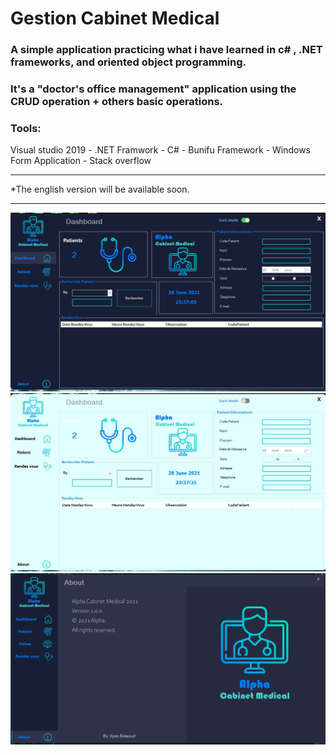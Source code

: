# Gestion Cabinet Medical

### A simple application practicing what i have learned in c# , .NET frameworks, and oriented object programming.<br/>
### It's a "doctor's office management" application using the CRUD operation + others basic operations.
### Tools:
Visual studio 2019 - .NET Framwork - C# - Bunifu Framework - Windows Form Application - Stack overflow

---

*The english version will be available soon.

---
![](https://github.com/ilyasbelaoud/gestion-cabinet-medical/blob/master/images/1.JPG)
![](https://github.com/ilyasbelaoud/gestion-cabinet-medical/blob/master/images/2.JPG)
![](https://github.com/ilyasbelaoud/gestion-cabinet-medical/blob/master/images/3.PNG)



